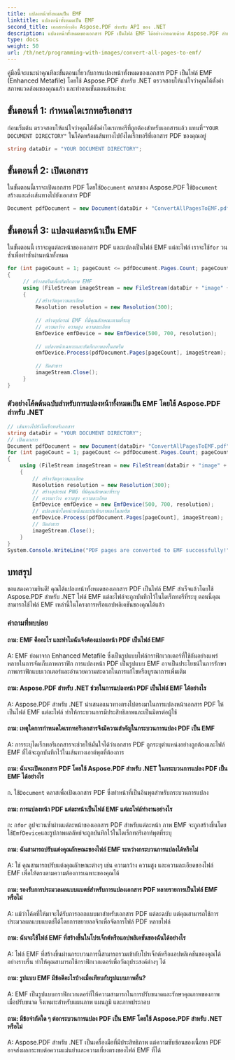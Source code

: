 ```yaml
---
title: แปลงหน้าทั้งหมดเป็น EMF
linktitle: แปลงหน้าทั้งหมดเป็น EMF
second_title: เอกสารอ้างอิง Aspose.PDF สำหรับ API ของ .NET
description: แปลงหน้าทั้งหมดของเอกสาร PDF เป็นไฟล์ EMF ได้อย่างง่ายดายด้วย Aspose.PDF สำหรับ .NET
type: docs
weight: 50
url: /th/net/programming-with-images/convert-all-pages-to-emf/
---
```

คู่มือนี้จะแนะนำคุณทีละขั้นตอนเกี่ยวกับการแปลงหน้าทั้งหมดของเอกสาร PDF เป็นไฟล์ EMF (Enhanced Metafile) โดยใช้ Aspose.PDF สำหรับ .NET ตรวจสอบให้แน่ใจว่าคุณได้ตั้งค่าสภาพแวดล้อมของคุณแล้ว และทำตามขั้นตอนด้านล่าง:

## ขั้นตอนที่ 1: กำหนดไดเรกทอรีเอกสาร

ก่อนเริ่มต้น ตรวจสอบให้แน่ใจว่าคุณได้ตั้งค่าไดเรกทอรีที่ถูกต้องสำหรับเอกสารแล้ว แทนที่`"YOUR DOCUMENT DIRECTORY"` ในโค้ดพร้อมเส้นทางไปยังไดเร็กทอรีที่เอกสาร PDF ของคุณอยู่

```csharp
string dataDir = "YOUR DOCUMENT DIRECTORY";
```

## ขั้นตอนที่ 2: เปิดเอกสาร

 ในขั้นตอนนี้เราจะเปิดเอกสาร PDF โดยใช้`Document` คลาสของ Aspose.PDF ใช้`Document` สร้างและส่งเส้นทางไปยังเอกสาร PDF

```csharp
Document pdfDocument = new Document(dataDir + "ConvertAllPagesToEMF.pdf");
```

## ขั้นตอนที่ 3: แปลงแต่ละหน้าเป็น EMF

 ในขั้นตอนนี้ เราจะดูแต่ละหน้าของเอกสาร PDF และแปลงเป็นไฟล์ EMF แต่ละไฟล์ เราจะใช้`for` วนซ้ำเพื่อทำซ้ำผ่านหน้าทั้งหมด

```csharp
for (int pageCount = 1; pageCount <= pdfDocument.Pages.Count; pageCount++)
{
     // สร้างสตรีมเพื่อบันทึกภาพ EMF
     using (FileStream imageStream = new FileStream(dataDir + "image" + pageCount + "_out" + ".emf", FileMode.Create))
     {
         //สร้างวัตถุความละเอียด
         Resolution resolution = new Resolution(300);
        
         // สร้างอุปกรณ์ EMF ที่มีคุณลักษณะตามที่ระบุ
         // ความกว้าง ความสูง ความละเอียด
         EmfDevice emfDevice = new EmfDevice(500, 700, resolution);
        
         // แปลงหน้าเฉพาะและบันทึกภาพลงในสตรีม
         emfDevice.Process(pdfDocument.Pages[pageCount], imageStream);
        
         // ปิดลำธาร
         imageStream.Close();
     }
}
```

### ตัวอย่างโค้ดต้นฉบับสำหรับการแปลงหน้าทั้งหมดเป็น EMF โดยใช้ Aspose.PDF สำหรับ .NET 
```csharp
// เส้นทางไปยังไดเร็กทอรีเอกสาร
string dataDir = "YOUR DOCUMENT DIRECTORY";
// เปิดเอกสาร
Document pdfDocument = new Document(dataDir+ "ConvertAllPagesToEMF.pdf");
for (int pageCount = 1; pageCount <= pdfDocument.Pages.Count; pageCount++)
{
	using (FileStream imageStream = new FileStream(dataDir + "image" + pageCount + "_out" + ".emf", FileMode.Create))
	{
		// สร้างวัตถุความละเอียด
		Resolution resolution = new Resolution(300);
		// สร้างอุปกรณ์ PNG ที่มีคุณลักษณะที่ระบุ
		// ความกว้าง ความสูง ความละเอียด
		EmfDevice emfDevice = new EmfDevice(500, 700, resolution);
		// แปลงหน้าใดหน้าหนึ่งและบันทึกภาพลงในสตรีม
		emfDevice.Process(pdfDocument.Pages[pageCount], imageStream);
		// ปิดลำธาร
		imageStream.Close();
	}
}
System.Console.WriteLine("PDF pages are converted to EMF successfully!");
```

## บทสรุป

ขอแสดงความยินดี! คุณได้แปลงหน้าทั้งหมดของเอกสาร PDF เป็นไฟล์ EMF สำเร็จแล้วโดยใช้ Aspose.PDF สำหรับ .NET ไฟล์ EMF แต่ละไฟล์จะถูกบันทึกไว้ในไดเร็กทอรีที่ระบุ ตอนนี้คุณสามารถใช้ไฟล์ EMF เหล่านี้ในโครงการหรือแอปพลิเคชันของคุณได้แล้ว

### คำถามที่พบบ่อย

#### ถาม: EMF คืออะไร และทำไมฉันจึงต้องแปลงหน้า PDF เป็นไฟล์ EMF

A: EMF ย่อมาจาก Enhanced Metafile ซึ่งเป็นรูปแบบไฟล์กราฟิกเวกเตอร์ที่ใช้กันอย่างแพร่หลายในการจัดเก็บภาพกราฟิก การแปลงหน้า PDF เป็นรูปแบบ EMF อาจเป็นประโยชน์ในการรักษาภาพกราฟิกแบบเวกเตอร์และอำนวยความสะดวกในการแก้ไขหรือบูรณาการเพิ่มเติม

#### ถาม: Aspose.PDF สำหรับ .NET ช่วยในการแปลงหน้า PDF เป็นไฟล์ EMF ได้อย่างไร

A: Aspose.PDF สำหรับ .NET นำเสนอแนวทางตรงไปตรงมาในการแปลงหน้าเอกสาร PDF ให้เป็นไฟล์ EMF แต่ละไฟล์ ทำให้กระบวนการมีประสิทธิภาพและเป็นมิตรต่อผู้ใช้

#### ถาม: เหตุใดการกำหนดไดเรกทอรีเอกสารจึงมีความสำคัญในกระบวนการแปลง PDF เป็น EMF

A: การระบุไดเร็กทอรีเอกสารจะช่วยให้มั่นใจได้ว่าเอกสาร PDF ถูกระบุตำแหน่งอย่างถูกต้องและไฟล์ EMF ที่ได้จะถูกบันทึกไว้ในเส้นทางเอาต์พุตที่ต้องการ

#### ถาม: ฉันจะเปิดเอกสาร PDF โดยใช้ Aspose.PDF สำหรับ .NET ในกระบวนการแปลง PDF เป็น EMF ได้อย่างไร

 ก. ใช้`Document` คลาสเพื่อเปิดเอกสาร PDF ซึ่งทำหน้าที่เป็นอินพุตสำหรับกระบวนการแปลง

#### ถาม: การแปลงหน้า PDF แต่ละหน้าเป็นไฟล์ EMF แต่ละไฟล์ทำงานอย่างไร

 ก: ก`for` ลูปจะวนซ้ำผ่านแต่ละหน้าของเอกสาร PDF สำหรับแต่ละหน้า ภาพ EMF จะถูกสร้างขึ้นโดยใช้`EmfDevice`และรูปภาพผลลัพธ์จะถูกบันทึกไว้ในไดเร็กทอรีเอาท์พุตที่ระบุ

#### ถาม: ฉันสามารถปรับแต่งคุณลักษณะของไฟล์ EMF ระหว่างกระบวนการแปลงได้หรือไม่

A: ใช่ คุณสามารถปรับแต่งคุณลักษณะต่างๆ เช่น ความกว้าง ความสูง และความละเอียดของไฟล์ EMF เพื่อให้ตรงตามความต้องการเฉพาะของคุณได้

#### ถาม: รองรับการประมวลผลแบบแบตช์สำหรับการแปลงเอกสาร PDF หลายรายการเป็นไฟล์ EMF หรือไม่

A: แม้ว่าโค้ดที่ให้มาจะได้รับการออกแบบมาสำหรับเอกสาร PDF แต่ละฉบับ แต่คุณสามารถใช้การประมวลผลแบบแบตช์ได้โดยการขยายลอจิกเพื่อจัดการไฟล์ PDF หลายไฟล์

#### ถาม: ฉันจะใช้ไฟล์ EMF ที่สร้างขึ้นในโปรเจ็กต์หรือแอปพลิเคชันของฉันได้อย่างไร

A: ไฟล์ EMF ที่สร้างขึ้นผ่านกระบวนการนี้สามารถรวมเข้ากับโปรเจ็กต์หรือแอปพลิเคชันของคุณได้อย่างราบรื่น ทำให้คุณสามารถใช้กราฟิกเวกเตอร์เพื่อวัตถุประสงค์ต่างๆ ได้

#### ถาม: รูปแบบ EMF มีข้อดีอะไรบ้างเมื่อเทียบกับรูปแบบภาพอื่น?

A: EMF เป็นรูปแบบกราฟิกเวกเตอร์ที่ให้ความสามารถในการปรับขนาดและรักษาคุณภาพของภาพเมื่อปรับขนาด จึงเหมาะสำหรับแผนภาพ แผนภูมิ และภาพประกอบ

#### ถาม: มีข้อจำกัดใด ๆ ต่อกระบวนการแปลง PDF เป็น EMF โดยใช้ Aspose.PDF สำหรับ .NET หรือไม่

A: Aspose.PDF สำหรับ .NET เป็นเครื่องมือที่มีประสิทธิภาพ แต่ความซับซ้อนของเนื้อหา PDF อาจส่งผลกระทบต่อความแม่นยำและความเที่ยงตรงของไฟล์ EMF ที่ได้